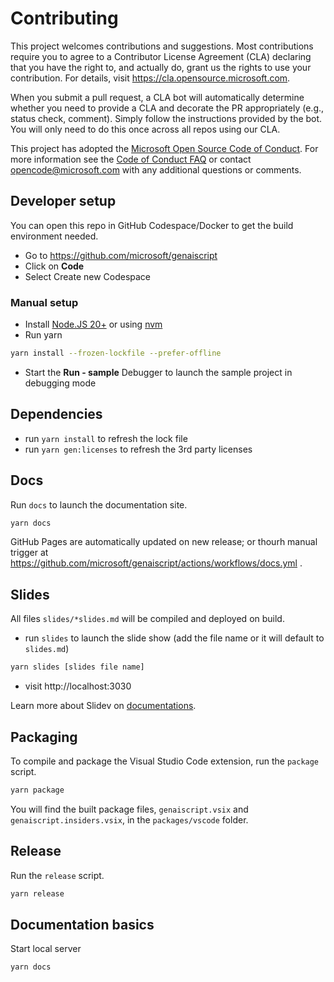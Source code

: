 # Contributing

This project welcomes contributions and suggestions. Most contributions require you to agree to a
Contributor License Agreement (CLA) declaring that you have the right to, and actually do, grant us
the rights to use your contribution. For details, visit https://cla.opensource.microsoft.com.

When you submit a pull request, a CLA bot will automatically determine whether you need to provide
a CLA and decorate the PR appropriately (e.g., status check, comment). Simply follow the instructions
provided by the bot. You will only need to do this once across all repos using our CLA.

This project has adopted the [Microsoft Open Source Code of Conduct](https://opensource.microsoft.com/codeofconduct/).
For more information see the [Code of Conduct FAQ](https://opensource.microsoft.com/codeofconduct/faq/) or
contact [opencode@microsoft.com](mailto:opencode@microsoft.com) with any additional questions or comments.

## Developer setup

You can open this repo in GitHub Codespace/Docker to get the build environment needed.

-   Go to https://github.com/microsoft/genaiscript
-   Click on **Code**
-   Select Create new Codespace

### Manual setup

-   Install [Node.JS 20+](https://nodejs.org/en) or using [nvm](https://nvm.sh)
-   Run yarn

```sh
yarn install --frozen-lockfile --prefer-offline
```

-   Start the **Run - sample** Debugger to launch the sample project in debugging mode

## Dependencies

-   run `yarn install` to refresh the lock file
-   run `yarn gen:licenses` to refresh the 3rd party licenses

## Docs

Run `docs` to launch the documentation site.

```sh
yarn docs
```

GitHub Pages are automatically updated on new release; or thourh manual trigger at
https://github.com/microsoft/genaiscript/actions/workflows/docs.yml .

## Slides

All files `slides/*slides.md` will be compiled and deployed on build.

- run `slides` to launch the slide show (add the file name or it will default to `slides.md`)

```sh
yarn slides [slides file name]
```
-   visit http://localhost:3030

Learn more about Slidev on [documentations](https://sli.dev/).

## Packaging

To compile and package the Visual Studio Code extension, run the `package` script.

```sh
yarn package
```

You will find the built package files, `genaiscript.vsix` and `genaiscript.insiders.vsix`,
in the `packages/vscode` folder.

## Release

Run the `release` script.

```sh
yarn release
```

## Documentation basics

Start local server

```sh
yarn docs
```
